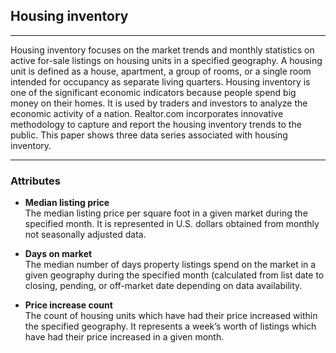 <!--
 * @Author: your name
 * @Date: 2020-10-07 15:44:46
 * @LastEditTime: 2020-10-07 15:45:57
 * @LastEditors: Please set LastEditors
 * @Description: In User Settings Edit
 * @FilePath: \github_test\README_HI.md
-->
## Housing inventory
*** 
Housing inventory focuses on the market trends and monthly statistics on active for-sale listings on housing units in a specified geography. A housing unit is defined as a house, apartment, a group of rooms, or a single room intended for occupancy as separate living quarters. Housing inventory is one of the significant economic indicators because people spend big money on their homes. It is used by traders and investors to analyze the economic activity of a nation. Realtor.com incorporates innovative methodology to capture and report the housing inventory trends to the public. This paper shows three data series associated with housing inventory.

*** 
### Attributes
- **Median listing price**\
The median listing price per square foot in a given market during the specified month. It is represented in U.S. dollars obtained from monthly not seasonally adjusted data.
- **Days on market**\
The median number of days property listings spend on the market in a given geography during the specified month (calculated from list date to closing, pending, or off-market date depending on data availability.

- **Price increase count**\
The count of housing units which have had their price increased within the specified geography. It represents a week’s worth of listings which have had their price increased in a given month.
